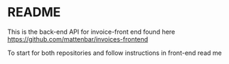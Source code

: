 # README

This is the back-end API for invoice-front end found here
https://github.com/mattenbar/invoices-frontend

To start for both repositories and follow instructions in front-end read me
